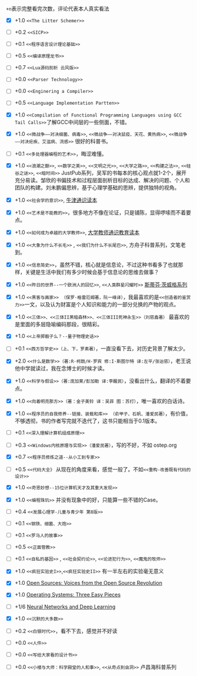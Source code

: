 `+n`表示完整看完次数，评论代表本人真实看法

* [x] +1.0 `<<The Litter Schemer>>`
* [ ] +0.2 `<<SICP>>`
* [ ] +0.1 `<<程序语言设计理论基础>>` 
* [ ] +0.5 `<<编译原理龙书>>`
* [ ] +0.7 `<<Lua源码剖析 云风版>>`
* [ ] +0.0 `<<Parser Technology>>`
* [ ] +0.0 `<<Enginering a Compiler>>` 
* [ ] +0.5 `<<Language Implementation Partten>>`
* [x] +1.0 `<<Compilation of Functional Programming Languages using GCC Tail Calls>>`了解GCC中间层的一些侧面，不错。
* [x] +1.0 `<<微战争——对决细菌、病毒>>`, `<<微战争——对决鼠疫、天花、黄热病>>`, `<<微战争——对决疟疾、艾滋病、流感>>` 很好的科普书。
* [ ] +0.1 `<<多处理器编程的艺术>>`，晦涩难懂。
* [x] +1.0 `<<浪潮之巅>>`, `<<数学之美>>`, `<<文明之光>>`, `<<大学之路>>`, `<<构建之法>>`, `<<硅谷之谜>>`, `<<暗时间>>` JustPub系列，吴军的书每本的核心观点就1-2个，展开充分易读。邹欣的书偏技术和过程层面剖析目标的达成、解决的问题、个人和团队的构建。刘未鹏偏思辨，基于心理学基础的思辨，提供独特的视角。
* [x] +1.0 `<<社会学的意识>>`, [牛津通识读本](https://book.douban.com/series/721)
* [x] +1.0 `<<艺术是不能教的>>`，很多地方不像在论证，只是铺陈，显得啰嗦而不着要点。
* [x] +1.0 `<<如何成为卓越的大学教师>>`, [大学教师通识教育读本](https://book.douban.com/series/5917)
* [x] +1.0 `<<大象为什么不长毛>>` , `<<我们为什么不长尾巴>>`, 方舟子科普系列，文笔老到。 
* [x] +1.0 `<<信息简史>>`，虽然不错，核心就是信息论，不过这种书看多了也就那样，关键是生活中我们有多少时候会基于信息论的思维去做事？ 
* [x] +1.0 `<<昨日的世界--一个欧洲人的回忆>>`, `<<人类群星闪耀时>>` [斯蒂芬·茨威格系列](https://book.douban.com/series/18594)
* [x] +1.0 `<<黑客与画家>> （保罗·格雷厄姆著，阮一峰译）`，我最喜欢的是`<<创造者的鉴赏力>>`一文，以及认为财富是个人知识和能力的一部分兑换的产物的观点。
* [x] +1.0 `<<三体>>、<<三体II黑暗森林>>、<<三体III死神永生>>（刘慈鑫著）` 最喜欢的是里面的多层隐喻编码那段，很精彩。
* [x] +1.0 `<<上帝掷骰子么？--量子物理史话>>`
* [ ] +0.1 `<<西方哲学史>>（上、下，罗素著）`，一直没看下去，对历史背景了解太少。
* [x] +2.0 `<<什么是数学>>（著:R·柯朗/H·罗宾 修:I·斯图尔特 译:左平/张诒慈）`，老王说他中学就读过，我在念博士的时候才读。
* [x] +1.0 `<<科学与假设>>（著:庞加莱/彭加勒 译:李醒民）`，没看出什么，翻译的不着要点。
* [x] +1.0 `<<向着明亮那方>>（著：金子美铃 译：吴菲 图：苏打）`，唯一喜欢的白话诗。
* [x] +1.0 `<<程序员的自我修养--链接、装载和库>> （俞甲子、石帆、潘爱民著）`，有价值，不够透彻，书的作者写完就不迭代了，这书只能相当于0.1版本。
* [ ] +0.1 `<<深入理解计算机组成原理>>`
* [ ] +0.3 `<<Windows内核原理与实现>>（潘爱民著）`，写的不好，不如 ostep.org
* [x] +0.7 `<<程序员修炼之道--从小工到专家>>`
* [ ] +0.5 `<<代码大全》` 从现在的角度来看，感觉一般了。不如`<<重构-改善既有代码的设计>>`
* [x] +1.0 `<<奇思妙想--15位计算机天才及其重大发现>>`
* [x] +1.0 `<<编程珠玑>>` 并没有现象中的好，只能算一些不错的Case。
* [ ] +0.4 `<<发展心理学-儿童与青少年 第8版>>`
* [ ] +0.1 `<<钢铁、细菌、大炮>>`
* [ ] +0.1 `<<罗马人的故事>>`
* [ ] +0.5 `<<正面管教>>`
* [ ] +0.1 `<<自私的基因>>` , `<<社会契约论>>`, `<<论进犯行为>>`, `<<魔鬼的牧师>>`
* [x] +1.0 `<<疯狂实验史I>>`,`<<疯狂实验史II>>` 有一半左右的实验毫无意义
* [x] +1.0 [Open Sources: Voices from the Open Source Revolution](http://www.oreilly.com/openbook/opensources/book/)
* [x] +1.0 [Operating Systems: Three Easy Pieces](http://pages.cs.wisc.edu/~remzi/OSTEP/)
* [ ] +1/6 [Neural Networks and Deep Learning](http://neuralnetworksanddeeplearning.com/)
* [x] +1.0 `<<沉默的大多数>>`
* [ ] +0.2 `<<白银时代>>`，看不下去，感觉并不好读
* [ ] +0.0 `<<人件>>`
* [ ] +0.0 `<<写给大家看的设计书>>`
* [ ] +0.0 `<<小楼与大师：科学殿堂的人和事>>`, `<<从奇点到虫洞>>` 卢昌海科普系列

